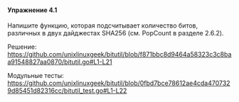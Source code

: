 #### Упражнение 4.1

Напишите функцию, которая подсчитывает количество битов,
различных в двух дайджестах SHA256 (см. PopCount в разделе 2.6.2). 

Решение:
https://github.com/unixlinuxgeek/bitutil/blob/f871bbc8d9464a58323c3c8baa91548827aa0870/bitutil.go#L1-L21

Модульные тесты:
https://github.com/unixlinuxgeek/bitutil/blob/0fbd7bce78612ae4cda4707329d85451d82316cc/bitutil_test.go#L1-L22
